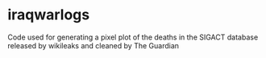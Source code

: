iraqwarlogs
===========

Code used for generating a pixel plot of the deaths in the SIGACT database released by wikileaks and cleaned by The Guardian

